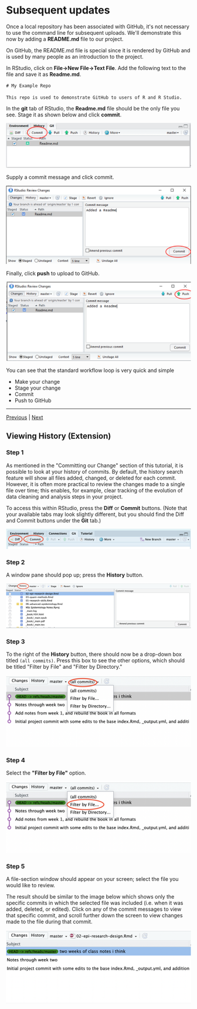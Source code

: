 # Subsequent updates

Once a local repository has been associated with GitHub, it's not necessary to use the command line for subsequent uploads. We'll demonstrate this now by adding a **README.md** file to our project.

On GitHub, the README.md file is special since it is rendered by GitHub and is used by many people as an introduction to the project.

In RStudio, click on **File->New File->Text File**.  Add the following text to the file and save it as **Readme.md**.

```
# My Example Repo

This repo is used to demonstrate GitHub to users of R and R Studio.
```

In the **git** tab of RStudio, the **Readme.md** file should be the only file you see. Stage it as shown below and click **commit**.

![](./assets/staged_readme.png)

Supply a commit message and click commit.

![](./assets/readme_commit.png)

Finally, click **push** to upload to GitHub.

![](./assets/git_push.png)

You can see that the standard workflow loop is very quick and simple

* Make your change
* Stage your change
* Commit
* Push to GitHub  

***

[Previous](./github_sync.md) | [Next](./created_earlier.md)


## Viewing History (Extension)


### Step 1 


As mentioned in the "Committing our Change" section of this tutorial, it is possible to look at your history of commits. By default, the history search feature will show all files added, changed, or deleted for each commit. However, it is often more practical to review the changes made to a single file over time; this enables, for example, clear tracking of the evolution of data cleaning and analysis steps in your project.

To access this within RStudio, press the **Diff** or **Commit** buttons. (Note that your available tabs may look slightly different, but you should find the Diff and Commit buttons under the **Git** tab.)


![](./assets/git_diff_commit.png)


### Step 2

A window pane should pop up; press the **History** button.


![](./assets/git_history_tab.png)


### Step 3

To the right of the **History** button, there should now be a drop-down box titled `(all commits)`. Press this box to see the other options, which should be titled "Filter by File" and "Filter by Directory."


![](./assets/git_history_tab_filter.png)


### Step 4

Select the **"Filter by File"** option.


![](./assets/git_history_tab_filter_select.png)

### Step 5

A file-section window should appear on your screen; select the file you would like to review. 

The result should be similar to the image below which shows only the specific commits in which the selected file was included (i.e. when it was added, deleted, or edited). Click on any of the commit messages to view that specific commit, and scroll further down the screen to view changes made to the file during that commit.


![](./assets/git_history_tab_filter_example.png)



